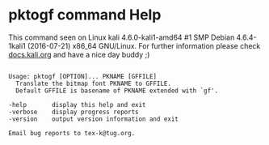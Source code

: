 # pktogf command Help
 
 This command seen on Linux kali 4.6.0-kali1-amd64 #1 SMP Debian 4.6.4-1kali1 (2016-07-21) x86_64 GNU/Linux. For further information please check [docs.kali.org](docs.kali.org) and have a nice day buddy ;) 

~~~

Usage: pktogf [OPTION]... PKNAME [GFFILE]
  Translate the bitmap font PKNAME to GFFILE.
  Default GFFILE is basename of PKNAME extended with `gf'.

-help       display this help and exit
-verbose    display progress reports
-version    output version information and exit

Email bug reports to tex-k@tug.org.

~~~
